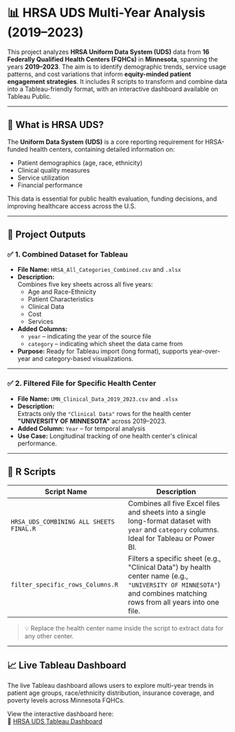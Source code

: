 # 📊 HRSA UDS Multi-Year Analysis (2019–2023)

This project analyzes **HRSA Uniform Data System (UDS)** data from **16 Federally Qualified Health Centers (FQHCs)** in **Minnesota**, spanning the years **2019–2023**. The aim is to identify demographic trends, service usage patterns, and cost variations that inform **equity-minded patient engagement strategies**. It includes R scripts to transform and combine data into a Tableau-friendly format, with an interactive dashboard available on Tableau Public.

---

## 🏥 What is HRSA UDS?

The **Uniform Data System (UDS)** is a core reporting requirement for HRSA-funded health centers, containing detailed information on:

- Patient demographics (age, race, ethnicity)
- Clinical quality measures
- Service utilization
- Financial performance

This data is essential for public health evaluation, funding decisions, and improving healthcare access across the U.S.

---

## 📁 Project Outputs

### ✅ 1. Combined Dataset for Tableau

- **File Name:** `HRSA_All_Categories_Combined.csv` and `.xlsx`
- **Description:**  
  Combines five key sheets across all five years:
  - Age and Race-Ethnicity  
  - Patient Characteristics  
  - Clinical Data  
  - Cost  
  - Services
- **Added Columns:**
  - `year` – indicating the year of the source file
  - `category` – indicating which sheet the data came from
- **Purpose:** Ready for Tableau import (long format), supports year-over-year and category-based visualizations.

---

### ✅ 2. Filtered File for Specific Health Center

- **File Name:** `UMN_Clinical_Data_2019_2023.csv` and `.xlsx`
- **Description:**  
  Extracts only the `"Clinical Data"` rows for the health center **"UNIVERSITY OF MINNESOTA"** across 2019–2023.
- **Added Column:** `Year` – for temporal analysis
- **Use Case:** Longitudinal tracking of one health center's clinical performance.

---

## 🔧 R Scripts

| Script Name                              | Description |
|------------------------------------------|-------------|
| `HRSA_UDS_COMBINING ALL SHEETS FINAL.R`          | Combines all five Excel files and sheets into a single long-format dataset with `year` and `category` columns. Ideal for Tableau or Power BI. |
| `filter_specific_rows_Columns.R`| Filters a specific sheet (e.g., "Clinical Data") by health center name (e.g., `"UNIVERSITY OF MINNESOTA"`) and combines matching rows from all years into one file. |

> 💡 Replace the health center name inside the script to extract data for any other center.

---

## 📈 Live Tableau Dashboard
The live Tableau dashboard allows users to explore multi-year trends in patient age groups, race/ethnicity distribution, insurance coverage, and poverty levels across Minnesota FQHCs.

View the interactive dashboard here:  
🔗 [HRSA UDS Tableau Dashboard](https://public.tableau.com/views/FederallyQualifiedHealthClinicsPerformance/Dashboard2?:language=en-US&:sid=&:redirect=auth&:display_count=n&:origin=viz_share_link)
